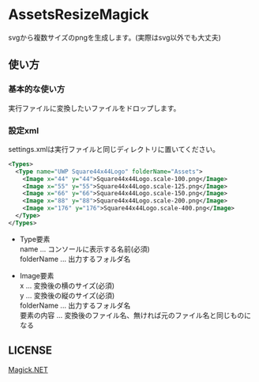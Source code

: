 # AssetsResizeMagick
svgから複数サイズのpngを生成します。(実際はsvg以外でも大丈夫)  

## 使い方
### 基本的な使い方
実行ファイルに変換したいファイルをドロップします。  

### 設定xml
settings.xmlは実行ファイルと同じディレクトリに置いてください。  

```xml
<Types>
  <Type name="UWP Square44x44Logo" folderName="Assets">
    <Image x="44" y="44">Square44x44Logo.scale-100.png</Image>
    <Image x="55" y="55">Square44x44Logo.scale-125.png</Image>
    <Image x="66" y="66">Square44x44Logo.scale-150.png</Image>
    <Image x="88" y="88">Square44x44Logo.scale-200.png</Image>
    <Image x="176" y="176">Square44x44Logo.scale-400.png</Image>
  </Type>
</Types>
```
+ Type要素  
name ... コンソールに表示する名前(必須)  
folderName ... 出力するフォルダ名  

+ Image要素  
x ... 変換後の横のサイズ(必須)  
y ... 変換後の縦のサイズ(必須)  
folderName ... 出力するフォルダ名  
要素の内容 ... 変換後のファイル名、無ければ元のファイル名と同じものになる  

## LICENSE
[Magick.NET](http://magick.codeplex.com/license "Magick.NET")  
